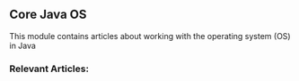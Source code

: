 ## Core Java OS

This module contains articles about working with the operating system (OS) in Java

### Relevant Articles: 


